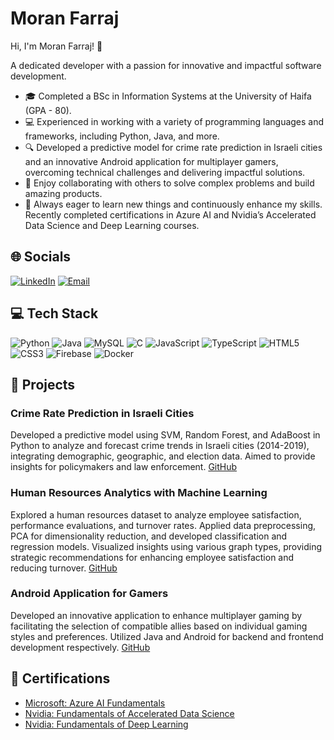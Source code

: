 # Moran Farraj

Hi, I'm Moran Farraj! 👋

A dedicated developer with a passion for innovative and impactful software development.

- 🎓 Completed a BSc in Information Systems at the University of Haifa (GPA - 80).
- 💻 Experienced in working with a variety of programming languages and frameworks, including Python, Java, and more.
- 🔍 Developed a predictive model for crime rate prediction in Israeli cities and an innovative Android application for multiplayer gamers, overcoming technical challenges and delivering impactful solutions.
- 🤝 Enjoy collaborating with others to solve complex problems and build amazing products.
- 🌱 Always eager to learn new things and continuously enhance my skills. Recently completed certifications in Azure AI and Nvidia’s Accelerated Data Science and Deep Learning courses.

## 🌐 Socials

[![LinkedIn](https://img.shields.io/badge/LinkedIn-0A66C2?style=for-the-badge&logo=linkedin&logoColor=white)](https://www.linkedin.com/in/moran-farraj/)
[![Email](https://img.shields.io/badge/Email-D14836?style=for-the-badge&logo=gmail&logoColor=white)](mailto:moranfarraj219@gmail.com)

## 💻 Tech Stack

![Python](https://img.shields.io/badge/Python-3776AB?style=for-the-badge&logo=python&logoColor=white)
![Java](https://img.shields.io/badge/Java-007396?style=for-the-badge&logo=java&logoColor=white)
![MySQL](https://img.shields.io/badge/MySQL-4479A1?style=for-the-badge&logo=mysql&logoColor=white)
![C](https://img.shields.io/badge/C-A8B9CC?style=for-the-badge&logo=c&logoColor=black)
![JavaScript](https://img.shields.io/badge/JavaScript-F7DF1E?style=for-the-badge&logo=javascript&logoColor=black)
![TypeScript](https://img.shields.io/badge/TypeScript-007ACC?style=for-the-badge&logo=typescript&logoColor=white)
![HTML5](https://img.shields.io/badge/HTML5-E34F26?style=for-the-badge&logo=html5&logoColor=white)
![CSS3](https://img.shields.io/badge/CSS3-1572B6?style=for-the-badge&logo=css3&logoColor=white)
![Firebase](https://img.shields.io/badge/Firebase-FFCA28?style=for-the-badge&logo=firebase&logoColor=black)
![Docker](https://img.shields.io/badge/Docker-2496ED?style=for-the-badge&logo=docker&logoColor=white)

## 💼 Projects

### Crime Rate Prediction in Israeli Cities
Developed a predictive model using SVM, Random Forest, and AdaBoost in Python to analyze and forecast crime trends in Israeli cities (2014-2019), integrating demographic, geographic, and election data. Aimed to provide insights for policymakers and law enforcement.
[GitHub](https://github.com/moranfarraj/Data-Science-Final-Project)

### Human Resources Analytics with Machine Learning
Explored a human resources dataset to analyze employee satisfaction, performance evaluations, and turnover rates. Applied data preprocessing, PCA for dimensionality reduction, and developed classification and regression models. Visualized insights using various graph types, providing strategic recommendations for enhancing employee satisfaction and reducing turnover.
[GitHub](https://github.com/yourusername/HR_Analytics_Homework)

### Android Application for Gamers
Developed an innovative application to enhance multiplayer gaming by facilitating the selection of compatible allies based on individual gaming styles and preferences. Utilized Java and Android for backend and frontend development respectively.
[GitHub](https://github.com/moranfarraj/Final-BSc-Project)


## 🏅 Certifications

- [Microsoft: Azure AI Fundamentals](https://learn.microsoft.com/api/credentials/share/en-us/MoranFarraj-4960/B24E6D3EF487706F?sharingId=8EF07FDAC7D00E22)
- [Nvidia: Fundamentals of Accelerated Data Science](https://courses.nvidia.com/certificates/86a4f3c9071f44938270e70ab5b56f49/)
- [Nvidia: Fundamentals of Deep Learning](https://courses.nvidia.com/certificates/5dd32ec9a172486ba6dbc7fd39e3ac27/)
